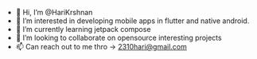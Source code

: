 - 👋 Hi, I’m @HariKrshnan
- 👀 I’m interested in developing mobile apps in flutter and native android.
- 🌱 I’m currently learning jetpack compose
- 💞️ I’m looking to collaborate on opensource interesting projects
- 📫 Can reach out to me thro -> 2310hari@gmail.com


<!---
HariKrshnan/HariKrshnan is a ✨ special ✨ repository because its `README.md` (this file) appears on your GitHub profile.
You can click the Preview link to take a look at your changes.
--->
